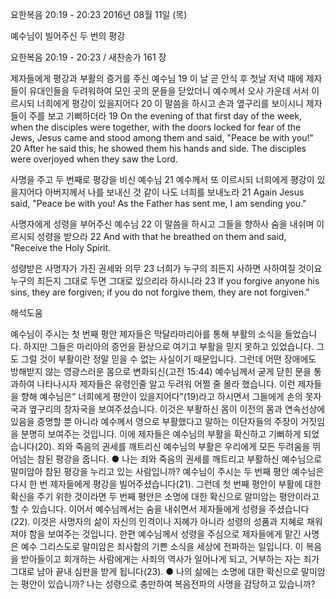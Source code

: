 요한복음 20:19 - 20:23 
2016년 08월 11일 (목)

예수님이 빌어주신 두 번의 평강



요한복음 20:19 - 20:23 / 새찬송가 161 장


제자들에게 평강과 부활의 증거를 주신 예수님
19 이 날 곧 안식 후 첫날 저녁 때에 제자들이 유대인들을 두려워하여 모인 곳의 문들을 닫았더니 예수께서 오사 가운데 서서 이르시되 너희에게 평강이 있을지어다 20 이 말씀을 하시고 손과 옆구리를 보이시니 제자들이 주를 보고 기뻐하더라
19 On the evening of that first day of the week, when the disciples were together, with the doors locked for fear of the Jews, Jesus came and stood among them and said, "Peace be with you!" 20 After he said this, he showed them his hands and side. The disciples were overjoyed when they saw the Lord. 

사명을 주고 두 번째로 평강을 비신 예수님
21 예수께서 또 이르시되 너희에게 평강이 있을지어다 아버지께서 나를 보내신 것 같이 나도 너희를 보내노라 
21 Again Jesus said, "Peace be with you! As the Father has sent me, I am sending you." 

사명자에게 성령을 부어주신 예수님 
22 이 말씀을 하시고 그들을 향하사 숨을 내쉬며 이르시되 성령을 받으라 
22 And with that he breathed on them and said, "Receive the Holy Spirit. 

성령받은 사명자가 가진 권세와 의무
23 너희가 누구의 죄든지 사하면 사하여질 것이요 누구의 죄든지 그대로 두면 그대로 있으리라 하시니라
23 If you forgive anyone his sins, they are forgiven; if you do not forgive them, they are not forgiven."

해석도움





예수님이 주시는 첫 번째 평안 
제자들은 막달라마리아를 통해 부활의 소식을 들었습니다. 하지만 그들은 마리아의 증언을 환상으로 여기고 부활을 믿지 못하고 있었습니다. 그도 그럴 것이 부활이란 정말 믿을 수 없는 사실이기 때문입니다. 그런데 어떤 장애에도 방해받지 않는 영광스러운 몸으로 변화되신(고전 15:44) 예수님께서 굳게 닫힌 문을 통과하여 나타나시자 제자들은 유령인줄 알고 두려워 어쩔 줄 몰라 했습니다. 이런 제자들을 향해 예수님은“ 너희에게 평안이 있을지어다”(19)라고 하시면서 그들에게 손의 못자국과 옆구리의 창자국을 보여주셨습니다. 이것은 부활하신 몸이 이전의 몸과 연속선상에 있음을 증명할 뿐 아니라 예수께서 영으로 부활했다고 말하는 이단자들의 주장이 거짓임을 분명히 보여주는 것입니다. 이에 제자들은 예수님의 부활을 확신하고 기뻐하게 되었습니다(20). 죄와 죽음의 권세를 깨트리신 예수님의 부활은 우리에게 모든 두려움을 뛰어넘는 참된 평강을 줍니다. 
● 나는 죄와 죽음의 권세를 깨트리고 부활하신 예수님으로 말미암아 참된 평강을 누리고 있는 사람입니까? 
예수님이 주시는 두 번째 평안 
예수님은 다시 한 번 제자들에게 평강을 빌어주셨습니다(21). 그런데 첫 번째 평안이 부활에 대한 확신을 주기 위한 것이라면 두 번째 평안은 소명에 대한 확신으로 말미암는 평안이라고 할 수 있습니다. 이어서 예수님께서는 숨을 내쉬면서 제자들에게 성령을 주셨습니다(22). 이것은 사명자의 삶이 자신의 인격이나 지혜가 아니라 성령의 성품과 지혜로 채워져야 함을 보여주는 것입니다. 한편 예수님께서 성령을 주심으로 제자들에게 맡긴 사명은 예수 그리스도로 말미암은 죄사함의 기쁜 소식을 세상에 전파하는 일입니다. 이 복음을 받아들이고 회개하는 사람에게는 사죄의 역사가 일어나게 되고, 거부하는 자는 죄가 그대로 남아 끝내 심판을 받게 됩니다(23). 
● 나의 삶에는 소명에 대한 확신으로 말미암는 평안이 있습니까? 나는 성령으로 충만하여 복음전파의 사명을 감당하고 있습니까?